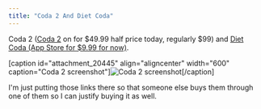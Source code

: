 ```yaml
---
title: "Coda 2 And Diet Coda"
---
```

<p>Coda 2 (<a href="https://itunes.apple.com/ca/app/coda-2/id499340368?mt=12&uo=4&at=10l4Ki" target="itunes_store">Coda 2</a> on for $49.99 half price today, regularly $99)</a> and <a href="<a href="https://itunes.apple.com/ca/app/diet-coda/id500906297?mt=8&uo=4&at=10l4Ki" target="itunes_store">Diet Coda (App Store for $9.99 for now)</a>.</p>
<p>[caption id="attachment_20445" align="aligncenter" width="600" caption="Coda 2 screenshot"]<img src="https://chrisenns.com/wp-content/uploads/2012/05/Coda-2-screenshot-600x375.jpg" alt="Coda 2 screenshot" title="Coda 2 screenshot" class="size-large wp-image-20445" />[/caption]</p>
<p>I'm just putting those links there so that someone else buys them through one of them so I can justify buying it as well.</p>
